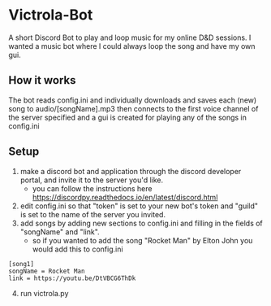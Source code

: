 # Victrola-Bot
A short Discord Bot to play and loop music for my online D&amp;D sessions.
I wanted a music bot where I could always loop the song and have my own gui.

## How it works
The bot reads config.ini and individually downloads and saves each (new) song to audio/[songName].mp3
then connects to the first voice channel of the server specified and a gui is created for playing any of the songs in config.ini  

## Setup
1. make a discord bot and application through the discord developer portal, and invite it to the server you'd like.
	- you can follow the instructions here https://discordpy.readthedocs.io/en/latest/discord.html
2. edit config.ini so that "token" is set to your new bot's token and "guild" is set to the name of the server you invited.
3. add songs by adding new sections to config.ini and filling in the fields of "songName" and "link".
	- so if you wanted to add the song "Rocket Man" by Elton John you would add this to config.ini

```
[song1]
songName = Rocket Man
link = https://youtu.be/DtVBCG6ThDk
```

4. run victrola.py
